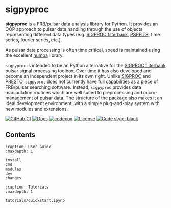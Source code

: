 # sigpyproc

**sigpyproc** is a FRB/pulsar data analysis library for Python. It provides an
OOP approach to pulsar data handling through the use of objects representing
different data types (e.g.
[SIGPROC filterbank](http://sigproc.sourceforge.net),
[PSRFITS](https://www.atnf.csiro.au/research/pulsar/psrfits_definition/Psrfits.html),
time series, fourier series, etc.).

As pulsar data processing is often time critical, speed is maintained using
the excellent [numba](https://numba.pydata.org/) library.

`sigpyproc` is intended to be an Python alternative for the
[SIGPROC filterbank](http://sigproc.sourceforge.net) pulsar signal processing toolbox.
Over time it has also developed and become an independent project in its own right.
Unlike [SIGPROC](http://sigproc.sourceforge.net) and [PRESTO](https://github.com/scottransom/presto),
`sigpyproc` does not currently have full capabilities as a piece of FRB/pulsar searching software.
Instead, `sigpyproc` provides data manipulation routines which are well suited to preprocessing
and micro-management of pulsar data. The structure of the package also makes it an ideal development
environment, with a simple plug-and-play system with new modules and extensions.

[![GitHub CI](https://github.com/FRBs/sigpyproc3/workflows/GitHub%20CI/badge.svg)](https://github.com/FRBs/sigpyproc3/actions)
[![Docs](https://readthedocs.org/projects/sigpyproc3/badge/?version=latest)](https://sigpyproc3.readthedocs.io/en/latest/?badge=latest)
[![codecov](https://codecov.io/gh/FRBs/sigpyproc3/branch/main/graph/badge.svg)](https://codecov.io/gh/FRBs/sigpyproc3)
[![License](https://img.shields.io/github/license/FRBs/sigpyproc3)](https://github.com/FRBs/sigpyproc3/blob/main/LICENSE)
[![Code style: black](https://img.shields.io/badge/code%20style-black-000000.svg)](https://github.com/psf/black)

## Contents

```{toctree}
:caption: User Guide
:maxdepth: 1

install
cmd
modules
dev
changes
```

```{toctree}
:caption: Tutorials
:maxdepth: 1

tutorials/quickstart.ipynb
```
